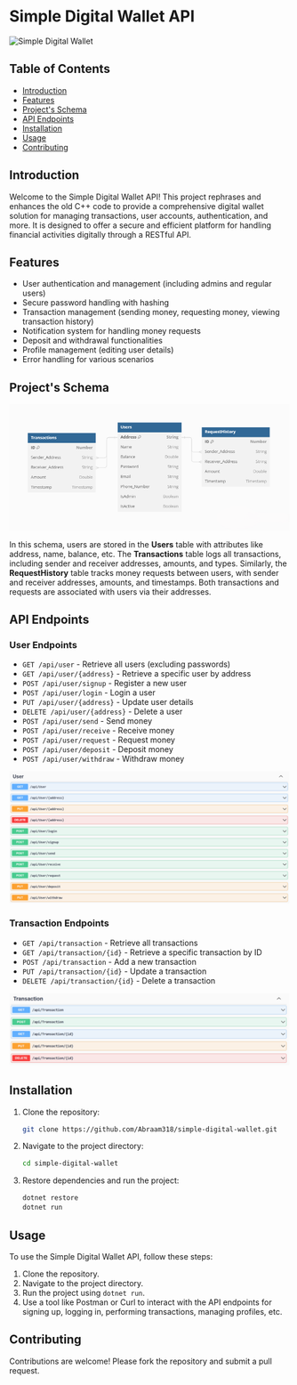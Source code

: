 # Simple Digital Wallet API

![Simple Digital Wallet](bg.jpg)

## Table of Contents

- [Introduction](#introduction)
- [Features](#features)
- [Project's Schema](#projects-schema)
- [API Endpoints](#api-endpoints)
- [Installation](#installation)
- [Usage](#usage)
- [Contributing](#contributing)

## Introduction

Welcome to the Simple Digital Wallet API! This project rephrases and enhances the old C++ code to provide a comprehensive digital wallet solution for managing transactions, user accounts, authentication, and more. It is designed to offer a secure and efficient platform for handling financial activities digitally through a RESTful API.

## Features

- User authentication and management (including admins and regular users)
- Secure password handling with hashing
- Transaction management (sending money, requesting money, viewing transaction history)
- Notification system for handling money requests
- Deposit and withdrawal functionalities
- Profile management (editing user details)
- Error handling for various scenarios

## Project's Schema

![schema](schema.png)

In this schema, users are stored in the **Users** table with attributes like address, name, balance, etc. The **Transactions** table logs all transactions, including sender and receiver addresses, amounts, and types. Similarly, the **RequestHistory** table tracks money requests between users, with sender and receiver addresses, amounts, and timestamps. Both transactions and requests are associated with users via their addresses.

## API Endpoints

### User Endpoints
- `GET /api/user` - Retrieve all users (excluding passwords)
- `GET /api/user/{address}` - Retrieve a specific user by address
- `POST /api/user/signup` - Register a new user
- `POST /api/user/login` - Login a user
- `PUT /api/user/{address}` - Update user details
- `DELETE /api/user/{address}` - Delete a user
- `POST /api/user/send` - Send money
- `POST /api/user/receive` - Receive money
- `POST /api/user/request` - Request money
- `POST /api/user/deposit` - Deposit money
- `POST /api/user/withdraw` - Withdraw money

![User Endpoints](user_endpoints.png)

### Transaction Endpoints
- `GET /api/transaction` - Retrieve all transactions
- `GET /api/transaction/{id}` - Retrieve a specific transaction by ID
- `POST /api/transaction` - Add a new transaction
- `PUT /api/transaction/{id}` - Update a transaction
- `DELETE /api/transaction/{id}` - Delete a transaction

![Transaction Endpoints](transaction_endpoints.png)

## Installation

1. Clone the repository:
    ```bash
    git clone https://github.com/Abraam318/simple-digital-wallet.git
    ```
2. Navigate to the project directory:
    ```bash
    cd simple-digital-wallet
    ```
3. Restore dependencies and run the project:
    ```bash
    dotnet restore
    dotnet run
    ```

## Usage

To use the Simple Digital Wallet API, follow these steps:

1. Clone the repository.
2. Navigate to the project directory.
3. Run the project using `dotnet run`.
4. Use a tool like Postman or Curl to interact with the API endpoints for signing up, logging in, performing transactions, managing profiles, etc.

## Contributing

Contributions are welcome! Please fork the repository and submit a pull request.
